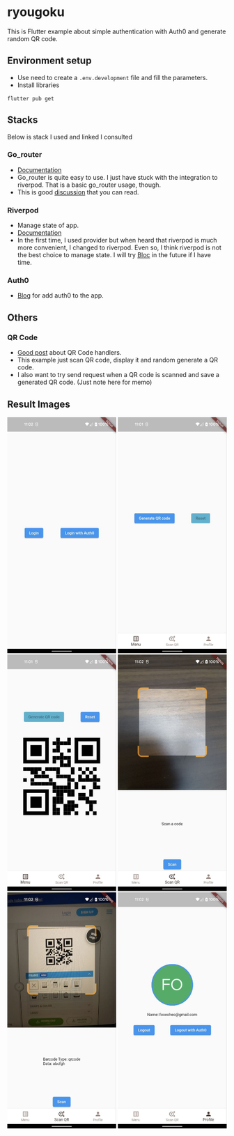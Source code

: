 # ryougoku

This is Flutter example about simple authentication with Auth0 and generate random QR code.


## Environment setup

- Use need to create a `.env.development` file and fill the parameters.
- Install libraries
```
flutter pub get
```

## Stacks

Below is stack I used and linked I consulted
### Go_router

- [Documentation](https://gorouter.dev/)
- Go_router is quite easy to use. I just have stuck with the integration to riverpod. That is a basic go_router usage, though.
- This is good [discussion](https://github.com/rrousselGit/riverpod/discussions/1357) that you can read.

### Riverpod

- Manage state of app.
- [Documentation](https://riverpod.dev/docs/getting_started)
- In the first time, I used provider but when heard that riverpod is much more convenient, I changed to riverpod. Even so, I think riverpod is not the best choice to manage state. I will try [Bloc](https://bloclibrary.dev/#/) in the future if I have time.

### Auth0

- [Blog](https://auth0.com/blog/flutter-authentication-authorization-with-auth0-part-1-adding-authentication-to-an-app/) for add auth0 to the app.

## Others

### QR Code

- [Good post](https://itnext.io/qr-code-in-flutter-9b7072343598) about QR Code handlers.
- This example just scan QR code, display it and random generate a QR code.
- I also want to try send request when a QR code is scanned and save a generated QR code. (Just note here for memo)

## Result Images

<img src="source_image/login.jpeg" alt="login" width="250"/>
<img src="source_image/menu.jpeg" alt="menu" width="250"/>
<img src="source_image/generated_qr_code.jpeg" alt="generated_qr_code" width="250"/>
<img src="source_image/scan_qr_code.jpeg" alt="scan_qr_code" width="250"/>
<img src="source_image/scanned_qr_code.jpeg" alt="scanned_qr_code" width="250"/>
<img src="source_image/profile.jpeg" alt="profile" width="250"/>

